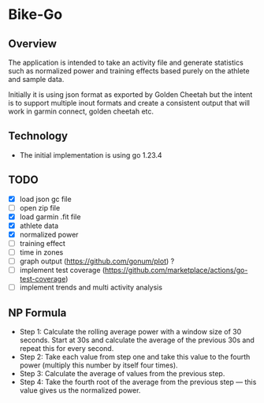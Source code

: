 # Bike-Go

## Overview
The application is intended to take an activity file and generate statistics such as normalized power and training effects based purely on the athlete and sample data.

Initially it is using json format as exported by Golden Cheetah but the intent is to support multiple inout formats and create a consistent output that will work in garmin connect, golden cheetah etc.

## Technology
* The initial implementation is using go 1.23.4

## TODO
- [x] load json gc file
- [ ] open zip file
- [x] load garmin .fit file
- [x] athlete data
- [x] normalized power
- [ ] training effect
- [ ] time in zones
- [ ] graph output (https://github.com/gonum/plot) ?
- [ ] implement test coverage (https://github.com/marketplace/actions/go-test-coverage)
- [ ] implement trends and multi activity analysis

## NP Formula
- Step 1: Calculate the rolling average power with a window size of 30 seconds. Start at 30s and calculate the average of the previous 30s and repeat this for every second.
- Step 2: Take each value from step one and take this value to the fourth power (multiply this number by itself four times).
- Step 3: Calculate the average of values from the previous step.
- Step 4: Take the fourth root of the average from the previous step — this value gives us the normalized power.
